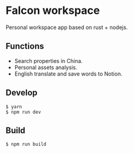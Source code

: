 # Falcon workspace

Personal workspace app based on rust + nodejs.

## Functions

- Search properties in China.
- Personal assets analysis.
- English translate and save words to Notion.

## Develop

```
$ yarn
$ npm run dev
```

## Build

```
$ npm run build
```
